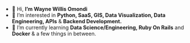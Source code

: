 - 👋 Hi, __I’m Wayne Willis Omondi__
- 👀 I’m interested in __Python, SaaS, GIS, Data Visualization, Data Engineering, APIs__ & __Backend Development.__
- 🌱 I’m currently learning __Data Science/Engineering, Ruby On Rails__ and __Docker__ & a few things in between. 

<!---
WayneNyariroh/WayneNyariroh is a ✨ special ✨ repository because its `README.md` (this file) appears on your GitHub profile.
You can click the Preview link to take a look at your changes.
--->

